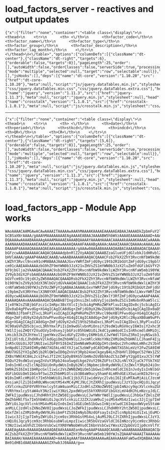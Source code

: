 # load_factors_server - reactives and output updates

    {"x":{"filter":"none","container":"<table class=\"display\">\n  <thead>\n    <tr>\n      <th> <\/th>\n      <th>factor_code<\/th>\n      <th>factor_name<\/th>\n      <th>factor_type<\/th>\n      <th>factor_group<\/th>\n      <th>factor_description<\/th>\n      <th>factor_lag_month<\/th>\n    <\/tr>\n  <\/thead>\n<\/table>","options":{"columnDefs":[{"className":"dt-center"},{"className":"dt-right","targets":6},{"orderable":false,"targets":0}],"pageLength":25,"order":[],"autoWidth":false,"orderClasses":false,"serverSide":true,"processing":true},"selection":{"mode":"multiple","selected":null,"target":"row","selectable":null}},"evals":[],"jsHooks":[],"deps":[{"name":"dt-core","version":"1.10.20","src":{"href":"dt-core-1.10.20"},"meta":null,"script":"js/jquery.dataTables.min.js","stylesheet":["css/jquery.dataTables.min.css","css/jquery.dataTables.extra.css"],"head":null,"attachment":null,"package":null,"all_files":false},{"name":"jquery","version":"1.11.3","src":{"href":"jquery-1.11.3"},"meta":null,"script":"jquery.min.js","stylesheet":null,"head":null,"attachment":null,"all_files":true},{"name":"crosstalk","version":"1.1.0.1","src":{"href":"crosstalk-1.1.0.1"},"meta":null,"script":"js/crosstalk.min.js","stylesheet":"css/crosstalk.css","head":null,"attachment":null,"all_files":true}]} 

---

    {"x":{"filter":"none","container":"<table class=\"display\">\n  <thead>\n    <tr>\n      <th> <\/th>\n      <th>date<\/th>\n      <th>period<\/th>\n      <th>stkcd<\/th>\n      <th>indcd<\/th>\n      <th>QR<\/th>\n      <th>CR<\/th>\n    <\/tr>\n  <\/thead>\n<\/table>","options":{"columnDefs":[{"className":"dt-center"},{"className":"dt-right","targets":[5,6]},{"orderable":false,"targets":0}],"pageLength":25,"order":[],"autoWidth":false,"orderClasses":false,"serverSide":true,"processing":true},"selection":{"mode":"multiple","selected":null,"target":"row","selectable":null}},"evals":[],"jsHooks":[],"deps":[{"name":"dt-core","version":"1.10.20","src":{"href":"dt-core-1.10.20"},"meta":null,"script":"js/jquery.dataTables.min.js","stylesheet":["css/jquery.dataTables.min.css","css/jquery.dataTables.extra.css"],"head":null,"attachment":null,"package":null,"all_files":false},{"name":"jquery","version":"1.11.3","src":{"href":"jquery-1.11.3"},"meta":null,"script":"jquery.min.js","stylesheet":null,"head":null,"attachment":null,"all_files":true},{"name":"crosstalk","version":"1.1.0.1","src":{"href":"crosstalk-1.1.0.1"},"meta":null,"script":"js/crosstalk.min.js","stylesheet":"css/crosstalk.css","head":null,"attachment":null,"all_files":true}]} 

# load_factors_app - Module App works

    WAoAAAACAAMGAwACAwAAAAITAAAAAwAAAhMAAAAKAAAAEAAAAAEABAAJAAAADkZpbmFuY2lh
    bCBSaXNrAAAA/gAAAhMAAAAAAAAEAgAAAAEABAAJAAAABW5hbWVzAAAAEAAAAAAAAAD+AAAA
    DQAAAAwAAAABAAAAAgAAAAMAAAAEAAAABQAAAAYAAAAHAAAACAAAAAkAAAAKAAAACwAAAAwA
    AAANAAAADAAAAAEAAAACAAAAAwAAAAQAAAAFAAAABgAAAAcAAAAIAAAACQAAAAoAAAALAAAA
    DAAAAP4AAAAQAAAAAQAEAAkAAAAAAAAA/gAAAw0AAAABAAAAAQAABAIAAAABAAQACQAAAAVj
    bGFzcwAAABAAAAACAAQACQAAAAdpbnRlZ2VyAAQACQAAABZzaGlueUFjdGlvbkJ1dHRvblZh
    bHVlAAAA/gAAAP4AAAQCAAAB/wAAABAAAAAKAAQACQAAACFsb2FkX2ZhY3RvcnNfbW9kdWxl
    LWZhY3Rvcl9ncm91cHMABAAJAAAAJGxvYWRfZmFjdG9yc19tb2R1bGUtZmFjdG9yc19pbl9n
    cm91cAAEAAkAAAAzbG9hZF9mYWN0b3JzX21vZHVsZS1mYWN0b3JzX2luZm9fdGFibGVfY2Vs
    bF9jbGlja2VkAAQACQAAAC9sb2FkX2ZhY3RvcnNfbW9kdWxlLWZhY3RvcnNfaW5mb190YWJs
    ZV9yb3dzX2FsbAAEAAkAAAAzbG9hZF9mYWN0b3JzX21vZHVsZS1mYWN0b3JzX2luZm9fdGFi
    bGVfcm93c19jdXJyZW50AAQACQAAADRsb2FkX2ZhY3RvcnNfbW9kdWxlLWZhY3RvcnNfaW5m
    b190YWJsZV9yb3dzX3NlbGVjdGVkAAQACQAAAC1sb2FkX2ZhY3RvcnNfbW9kdWxlLWZhY3Rv
    cnNfaW5mb190YWJsZV9zZWFyY2gABAAJAAAALGxvYWRfZmFjdG9yc19tb2R1bGUtZmFjdG9y
    c19pbmZvX3RhYmxlX3N0YXRlAAQACQAAACBsb2FkX2ZhY3RvcnNfbW9kdWxlLWxvYWRfZmFj
    dG9ycwAEAAkAAAAibG9hZF9mYWN0b3JzX21vZHVsZS1zZWxlY3RfZmFjdG9ycwAAAP4AAAIT
    AAAAAQAAAxAAAAABAAQACQAABkB7IngiOnsiZmlsdGVyIjoibm9uZSIsImNvbnRhaW5lciI6
    Ijx0YWJsZSBjbGFzcz1cImRpc3BsYXlcIj5cbiAgPHRoZWFkPlxuICAgIDx0cj5cbiAgICAg
    IDx0aD4gPFwvdGg+XG4gICAgICA8dGg+ZmFjdG9yX2NvZGU8XC90aD5cbiAgICAgIDx0aD5m
    YWN0b3JfbmFtZTxcL3RoPlxuICAgICAgPHRoPmZhY3Rvcl90eXBlPFwvdGg+XG4gICAgICA8
    dGg+ZmFjdG9yX2dyb3VwPFwvdGg+XG4gICAgICA8dGg+ZmFjdG9yX2Rlc2NyaXB0aW9uPFwv
    dGg+XG4gICAgICA8dGg+ZmFjdG9yX2xhZ19tb250aDxcL3RoPlxuICAgIDxcL3RyPlxuICA8
    XC90aGVhZD5cbjxcL3RhYmxlPiIsIm9wdGlvbnMiOnsiY29sdW1uRGVmcyI6W3siY2xhc3NO
    YW1lIjoiZHQtY2VudGVyIn0seyJjbGFzc05hbWUiOiJkdC1yaWdodCIsInRhcmdldHMiOjZ9
    LHsib3JkZXJhYmxlIjpmYWxzZSwidGFyZ2V0cyI6MH1dLCJwYWdlTGVuZ3RoIjoyNSwib3Jk
    ZXIiOltdLCJhdXRvV2lkdGgiOmZhbHNlLCJvcmRlckNsYXNzZXMiOmZhbHNlLCJhamF4Ijp7
    InR5cGUiOiJQT1NUIiwiZGF0YSI6ImZ1bmN0aW9uKGQpIHtcbmQuc2VhcmNoLmNhc2VJbnNl
    bnNpdGl2ZSA9IHRydWU7XG5kLnNlYXJjaC5zbWFydCA9IHRydWU7XG5kLmVzY2FwZSA9IHRy
    dWU7XG52YXIgZW5jb2RlQW1wID0gZnVuY3Rpb24oeCkgeyB4LnZhbHVlID0geC52YWx1ZS5y
    ZXBsYWNlKC8mL2csIFwiJTI2XCIpOyB9XG5lbmNvZGVBbXAoZC5zZWFyY2gpO1xuJC5lYWNo
    KGQuY29sdW1ucywgZnVuY3Rpb24oaSwgdikge2VuY29kZUFtcCh2LnNlYXJjaCk7fSk7XG59
    In0sInNlcnZlclNpZGUiOnRydWUsInByb2Nlc3NpbmciOnRydWV9LCJzZWxlY3Rpb24iOnsi
    bW9kZSI6Im11bHRpcGxlIiwic2VsZWN0ZWQiOm51bGwsInRhcmdldCI6InJvdyIsInNlbGVj
    dGFibGUiOm51bGx9fSwiZXZhbHMiOlsib3B0aW9ucy5hamF4LmRhdGEiXSwianNIb29rcyI6
    W10sImRlcHMiOlt7Im5hbWUiOiJkdC1jb3JlIiwidmVyc2lvbiI6IjEuMTAuMjAiLCJzcmMi
    OnsiaHJlZiI6ImR0LWNvcmUtMS4xMC4yMCJ9LCJtZXRhIjpudWxsLCJzY3JpcHQiOiJqcy9q
    cXVlcnkuZGF0YVRhYmxlcy5taW4uanMiLCJzdHlsZXNoZWV0IjpbImNzcy9qcXVlcnkuZGF0
    YVRhYmxlcy5taW4uY3NzIiwiY3NzL2pxdWVyeS5kYXRhVGFibGVzLmV4dHJhLmNzcyJdLCJo
    ZWFkIjpudWxsLCJhdHRhY2htZW50IjpudWxsLCJwYWNrYWdlIjpudWxsLCJhbGxfZmlsZXMi
    OmZhbHNlfSx7Im5hbWUiOiJqcXVlcnkiLCJ2ZXJzaW9uIjoiMS4xMS4zIiwic3JjIjp7Imhy
    ZWYiOiJqcXVlcnktMS4xMS4zIn0sIm1ldGEiOm51bGwsInNjcmlwdCI6ImpxdWVyeS5taW4u
    anMiLCJzdHlsZXNoZWV0IjpudWxsLCJoZWFkIjpudWxsLCJhdHRhY2htZW50IjpudWxsLCJh
    bGxfZmlsZXMiOnRydWV9LHsibmFtZSI6ImNyb3NzdGFsayIsInZlcnNpb24iOiIxLjEuMC4x
    Iiwic3JjIjp7ImhyZWYiOiJjcm9zc3RhbGstMS4xLjAuMSJ9LCJtZXRhIjpudWxsLCJzY3Jp
    cHQiOiJqcy9jcm9zc3RhbGsubWluLmpzIiwic3R5bGVzaGVldCI6ImNzcy9jcm9zc3RhbGsu
    Y3NzIiwiaGVhZCI6bnVsbCwiYXR0YWNobWVudCI6bnVsbCwiYWxsX2ZpbGVzIjp0cnVlfV19
    AAAEAgAAAv8AAAAQAAAAAQAEAAkAAAAEanNvbgAAAP4AAAQCAAAB/wAAABAAAAABAAQACQAA
    ACZsb2FkX2ZhY3RvcnNfbW9kdWxlLWZhY3RvcnNfaW5mb190YWJsZQAAAP4AAAITAAAAAAAA
    BAIAAAH/AAAAEAAAAAAAAAD+AAAEAgAAAf8AAAAQAAAAAwAEAAkAAAAFaW5wdXQABAAJAAAA
    Bm91dHB1dAAEAAkAAAAGZXhwb3J0AAAA/g==

